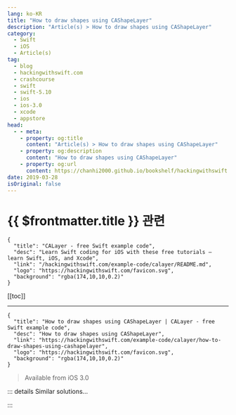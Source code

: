 ```yaml
---
lang: ko-KR
title: "How to draw shapes using CAShapeLayer"
description: "Article(s) > How to draw shapes using CAShapeLayer"
category:
  - Swift
  - iOS
  - Article(s)
tag: 
  - blog
  - hackingwithswift.com
  - crashcourse
  - swift
  - swift-5.10
  - ios
  - ios-3.0
  - xcode
  - appstore
head:
  - - meta:
    - property: og:title
      content: "Article(s) > How to draw shapes using CAShapeLayer"
    - property: og:description
      content: "How to draw shapes using CAShapeLayer"
    - property: og:url
      content: https://chanhi2000.github.io/bookshelf/hackingwithswift.com/example-code/calayer/how-to-draw-shapes-using-cashapelayer.html
date: 2019-03-28
isOriginal: false
---
```


# {{ $frontmatter.title }} 관련

```component VPCard
{
  "title": "CALayer - free Swift example code",
  "desc": "Learn Swift coding for iOS with these free tutorials – learn Swift, iOS, and Xcode",
  "link": "/hackingwithswift.com/example-code/calayer/README.md",
  "logo": "https://hackingwithswift.com/favicon.svg",
  "background": "rgba(174,10,10,0.2)"
}
```

[[toc]]

---

```component VPCard
{
  "title": "How to draw shapes using CAShapeLayer | CALayer - free Swift example code",
  "desc": "How to draw shapes using CAShapeLayer",
  "link": "https://hackingwithswift.com/example-code/calayer/how-to-draw-shapes-using-cashapelayer",
  "logo": "https://hackingwithswift.com/favicon.svg",
  "background": "rgba(174,10,10,0.2)"
}
```

> Available from iOS 3.0

<!-- TODO: 작성 -->

<!-- 
There are lots of `CALayer` subclasses out there, but `CAShapeLayer` is one of my favorites: it provides hardware-accelerated drawing of all sorts of 2D shapes, and includes extra functionality such as fill and stroke colors, line caps, patterns and more.

To get you started, this uses `UIBezierPath` to create a rounded rectangle, which is then colored red using `CAShaperLayer`. Remember, `CALayer` sits underneath UIKit, so you need to use `CGColor` rather than `UIColor`.

```swift
let layer = CAShapeLayer()
layer.path = UIBezierPath(roundedRect: CGRect(x: 64, y: 64, width: 160, height: 160), cornerRadius: 50).cgPath
layer.fillColor = UIColor.red.cgColor
view.layer.addSublayer(layer)
```

-->

::: details Similar solutions…

<!--
/quick-start/swiftui/how-to-combine-shapes-to-create-new-shapes">How to combine shapes to create new shapes 
/example-code/uikit/how-to-draw-shapes-using-uibezierpath">How to draw shapes using UIBezierPath 
/quick-start/swiftui/how-to-fill-and-stroke-shapes-at-the-same-time">How to fill and stroke shapes at the same time 
/example-code/calayer/how-to-make-a-shape-draw-itself-using-strokeend">How to make a shape draw itself using strokeEnd 
/quick-start/swiftui/swiftuis-built-in-shapes">SwiftUI’s built-in shapes</a>
-->

:::

